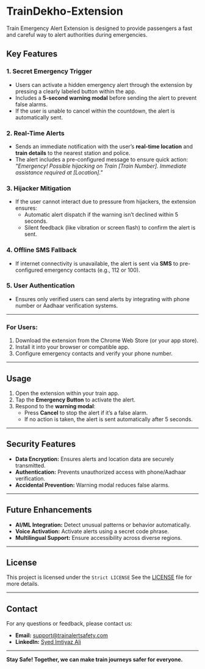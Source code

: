 # TrainDekho-Extension
Train Emergency Alert Extension is designed to provide passengers a fast and careful way to alert authorities during emergencies.

## **Key Features**

### **1. Secret Emergency Trigger**
- Users can activate a hidden emergency alert through the extension by pressing a clearly labeled button within the app.
- Includes a **5-second warning modal** before sending the alert to prevent false alarms.
- If the user is unable to cancel within the countdown, the alert is automatically sent.

### **2. Real-Time Alerts**
- Sends an immediate notification with the user’s **real-time location** and **train details** to the nearest station and police.
- The alert includes a pre-configured message to ensure quick action:
  *"Emergency! Possible hijacking on Train [Train Number]. Immediate assistance required at [Location]."*

### **3. Hijacker Mitigation**
- If the user cannot interact due to pressure from hijackers, the extension ensures:
  - Automatic alert dispatch if the warning isn’t declined within 5 seconds.
  - Silent feedback (like vibration or screen flash) to confirm the alert is sent.

### **4. Offline SMS Fallback**
- If internet connectivity is unavailable, the alert is sent via **SMS** to pre-configured emergency contacts (e.g., 112 or 100).

### **5. User Authentication**
- Ensures only verified users can send alerts by integrating with phone number or Aadhaar verification systems.

---

### **For Users:**
1. Download the extension from the Chrome Web Store (or your app store).
2. Install it into your browser or compatible app.
3. Configure emergency contacts and verify your phone number.

---

## **Usage**

1. Open the extension within your train app.
2. Tap the **Emergency Button** to activate the alert.
3. Respond to the **warning modal**:
   - Press **Cancel** to stop the alert if it’s a false alarm.
   - If no action is taken, the alert is sent automatically after 5 seconds.

---

## **Security Features**
- **Data Encryption:** Ensures alerts and location data are securely transmitted.
- **Authentication:** Prevents unauthorized access with phone/Aadhaar verification.
- **Accidental Prevention:** Warning modal reduces false alarms.

---

## **Future Enhancements**
- **AI/ML Integration:** Detect unusual patterns or behavior automatically.
- **Voice Activation:** Activate alerts using a secret code phrase.
- **Multilingual Support:** Ensure accessibility across diverse regions.

---


## **License**
This project is licensed under the `Strict LICENSE` See the [LICENSE](LICENSE) file for more details.

---

## **Contact**
For any questions or feedback, please contact us:
- **Email:** support@trainalertsafety.com
- **LinkedIn:** [Syed Imtiyaz Ali](https://linkedin.com/in/imtiyaz-sde)

---

**Stay Safe! Together, we can make train journeys safer for everyone.**
